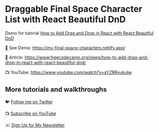 # Draggable Final Space Character List with React Beautiful DnD

Demo for tutorial [How to Add Drag and Drop in React with React Beautiful DnD](https://www.youtube.com/watch?v=aYZRRyukuIw)

🚀 See Demo: https://my-final-space-characters.netlify.app/

📝 Article: https://www.freecodecamp.org/news/how-to-add-drag-and-drop-in-react-with-react-beautiful-dnd/

📺 YouTube: https://www.youtube.com/watch?v=aYZRRyukuIw

## More tutorials and walkthroughs

🐦 [Follow me on Twitter](https://twitter.com/colbyfayock)

📺 [Subscribe on YouTube](https://www.youtube.com/colbyfayock)

✉️ [Sign Up for My Newsletter](https://colbyfayock.com/newsletter)
